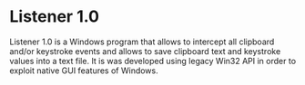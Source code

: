 # Listener 1.0
Listener 1.0 is a Windows program that allows to intercept all clipboard and/or keystroke events and allows to save clipboard text and keystroke values into a text file. It is was developed using legacy Win32 API in order to exploit native GUI features of Windows.
